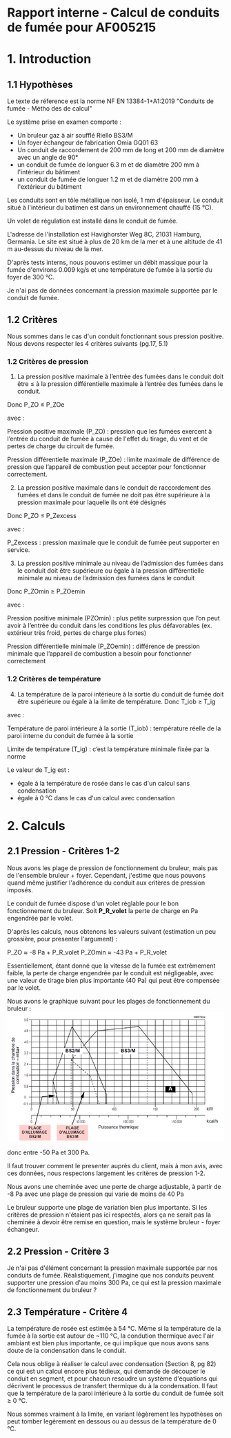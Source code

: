 # Rapport interne - Calcul de conduits de fumée pour AF005215

# 1. Introduction


## 1.1 Hypothèses
Le texte de réference est la norme NF EN 13384-1+A1:2019 "Conduits de fumée - Métho
des de calcul"


Le système prise en examen comporte :

- Un bruleur gaz à air soufflé Riello BS3/M
- Un foyer échangeur de fabrication Omia GQ01 63
- Un conduit de raccordement de 200 mm de long et 200 mm de diamètre avec un angle de 90°
- un conduit de fumée de longuer 6.3 m et de diamètre 200 mm à l'intérieur du bâtiment
- un conduit de fumée de longuer 1.2 m et de diamètre 200 mm à l'extérieur du bâtiment

Les conduits sont en tôle métallique non isolé, 1 mm d'épaisseur. Le conduit situé à l'intérieur du batimen est dans un environnement chauffé (15 °C).

Un volet de régulation est installé dans le conduit de fumée.

L'adresse de l'installation est Havighorster Weg 8C, 21031 Hamburg, Germania. Le site est situé à plus de 20 km de la mer et à une altitude de 41 m au-dessus du niveau de la mer.

D'après tests interns, nous pouvons estimer un débit massique pour la fumée d'environs 0.009 kg/s et une température de fumée à la sortie du foyer de 300 °C.

Je n'ai pas de données concernant la pression maximale supportée par le conduit de fumée.

## 1.2 Critères

Nous sommes dans le cas d'un conduit fonctionnant sous pression positive. Nous devons respecter les 4 critères suivants (pg.17, 5.1)

### 1.2 Critères de pression

1. La pression positive maximale à l’entrée des fumées dans le conduit doit être ≤ à la pression différentielle maximale à l’entrée des fumées dans le conduit.

Donc P_ZO ≤ P_ZOe 

avec :

Pression positive maximale (P_ZO) : pression que les fumées exercent à l’entrée du conduit de fumée à cause de l'effet du tirage, du vent et de pertes de charge du circuit de fumée.

Pression différentielle maximale (P_ZOe) : limite maximale de différence de pression que l’appareil de combustion peut accepter pour fonctionner correctement.

2. La pression positive maximale dans le conduit de raccordement des fumées et dans le conduit de fumée ne doit pas être supérieure à la pression maximale pour laquelle ils ont été désignés

Donc P_ZO ≤ P_Zexcess

avec :

P_Zexcess : pression maximale que le conduit de fumée peut supporter en service.

3. La pression positive minimale au niveau de l’admission des fumées dans le conduit doit être supérieure ou égale à la pression différentielle minimale au niveau de l’admission des fumées dans le conduit

Donc P_ZOmin ≥ P_ZOemin 

avec :

Pression positive minimale (PZOmin) : plus petite surpression que l’on peut avoir à l’entrée du conduit dans les conditions les plus défavorables (ex. extérieur très froid, pertes de charge plus fortes)

Pression différentielle minimale (P_ZOemin) : différence de pression minimale que l’appareil de combustion a besoin pour fonctionner correctement

### 1.2 Critères de température

4. La température de la paroi intérieure à la sortie du conduit de fumée doit être supérieure ou égale à la limite de température.
Donc T_iob ≥ T_ig

avec :

Température de paroi intérieure à la sortie (T_iob) : température réelle de la paroi interne du conduit de fumée à la sortie

Limite de température (T_ig) : c’est la température minimale fixée par la norme

Le valeur de T_ig est :
- égale à la température de rosée dans le cas d'un calcul sans condensation
- égale à 0 °C dans le cas d'un calcul avec condensation

# 2. Calculs

## 2.1 Pression - Critères 1-2
Nous avons les plage de pression de fonctionnement du bruleur, mais pas de l'ensemble bruleur + foyer. Cependant, j'estime que nous pouvons quand même justifier l'adhérence du conduit aux critères de pression imposés.

Le conduit de fumée dispose d'un volet réglable pour le bon fonctionnement du bruleur. Soit **P_R_volet** la perte de charge en Pa engendrée par le volet.

D'après les calculs, nous obtenons les valeurs suivant (estimation un peu grossière, pour presenter l'argument) :

P_ZO ≈ -8 Pa + P_R_volet
P_ZOmin ≈ -43 Pa + P_R_volet

Essentiellement, étant donné que la vitesse de la fumée est extrêmement faible, la perte de charge engendrée par le conduit est négligeable, avec une valeur de tirage bien plus importante (40 Pa) qui peut être compensée par le volet.

Nous avons le graphique suivant pour les plages de fonctionnement du bruleur :
![img.png](img.png)

donc entre -50 Pa et 300 Pa.

Il faut trouver comment le presenter auprès du client, mais à mon avis, avec ces données, nous respectons largement les critères de pression 1-2.

Nous avons une cheminée avec une perte de charge adjustable, à partir de -8 Pa avec une plage de pression qui varie de moins de 40 Pa

Le bruleur supporte une plage de variation bien plus importante. Si les critères de pression n'étaient pas ici respectés, alors ça ne serait pas la cheminée à devoir être remise en question, mais le système bruleur - foyer échangeur. 

## 2.2 Pression - Critère 3

Je n'ai pas d'élément concernant la pression maximale supportée par nos conduits de fumée. 
Réalistiquement, j'imagine que nos conduits peuvent supporter une pression d'au moins 300 Pa, ce qui est la pression maximale de fonctionnement du bruleur ?

## 2.3 Température - Critère 4

La température de rosée est estimée à 54 °C. Même si la température de la fumée à la sortie est autour de ~110 °C, la condution thermique avec l'air ambiant est bien plus importante, ce qui implique que nous avons sans doute de la condensation dans le conduit.

Cela nous oblige à réaliser le calcul avec condensation (Section 8, pg 82) ce qui est un calcul encore plus tédieux, qui demande de découper le conduit en segment, et pour chacun resoudre un système d'équations qui décrivent le processus de transfert thermique du à la condensation.
Il faut que la température de la paroi intérieure à la sortie du conduit de fumée soit ≥ 0 °C.

Nous sommes vraiment à la limite, en variant légèrement les hypothèses on peut tomber legèrement en dessous ou au dessus de la température de 0 °C.

